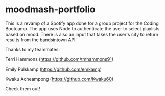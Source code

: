 # moodmash-portfolio
This is a revamp of a Spotify app done for a group project for the Coding Bootcamp. The app uses Node to authenticate the user to select playlists based on mood. There is also an input that takes the user's city to return results from the bandsintown API.  

Thanks to my teammates:

Terri Hammons (https://github.com/tmhammons91)

Emily Pulskamp (https://github.com/emkamp)

Kwaku Acheampong (https://github.com/Kwaku60)

Check them out!
